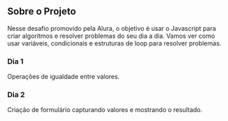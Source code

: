 ## Sobre o Projeto

Nesse desafio promovido pela Alura, o objetivo é usar o Javascript para criar algoritmos e resolver problemas do seu dia a dia. Vamos ver como usar variáveis, condicionais e estruturas de loop para resolver problemas.

### Dia 1

Operações de igualdade entre valores.

### Dia 2

Criação de formulário capturando valores e mostrando o resultado.
